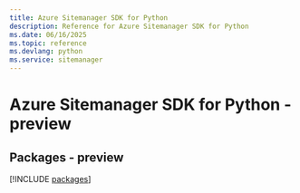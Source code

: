 ```yaml
---
title: Azure Sitemanager SDK for Python
description: Reference for Azure Sitemanager SDK for Python
ms.date: 06/16/2025
ms.topic: reference
ms.devlang: python
ms.service: sitemanager
---
```

# Azure Sitemanager SDK for Python - preview
## Packages - preview
[!INCLUDE [packages](sitemanager-index.md)]
